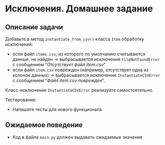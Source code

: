 # Исключения. Домашнее задание

## Описание задачи

Добавьте в метод `instantiate_from_csv()` класса `Item` обработку исключений:

- если файл `items.csv`, из которого по умолчанию считываются данные, 
не найден → выбрасывается исключение `FileNotFoundError` с сообщением “_Отсутствует файл item.csv_"
- если файл `item.csv` поврежден (например, отсутствует одна из колонок данных) → выбрасывается 
исключение `InstantiateCSVError` с сообщением “_Файл item.csv поврежден_”.

Класс-исключение `InstantiateCSVError` реализуйте самостоятельно.


Тестирование:
- Напишите тесты для нового функционала

## Ожидаемое поведение
- Код в файле `main.py` должен выдавать ожидаемые значения